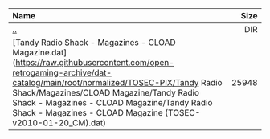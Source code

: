 |Name|Size|
|:---|---:|
|[..](../index.html)|DIR|
|[Tandy Radio Shack - Magazines - CLOAD Magazine.dat](https://raw.githubusercontent.com/open-retrogaming-archive/dat-catalog/main/root/normalized/TOSEC-PIX/Tandy Radio Shack/Magazines/CLOAD Magazine/Tandy Radio Shack - Magazines - CLOAD Magazine/Tandy Radio Shack - Magazines - CLOAD Magazine (TOSEC-v2010-01-20_CM).dat)|25948|
